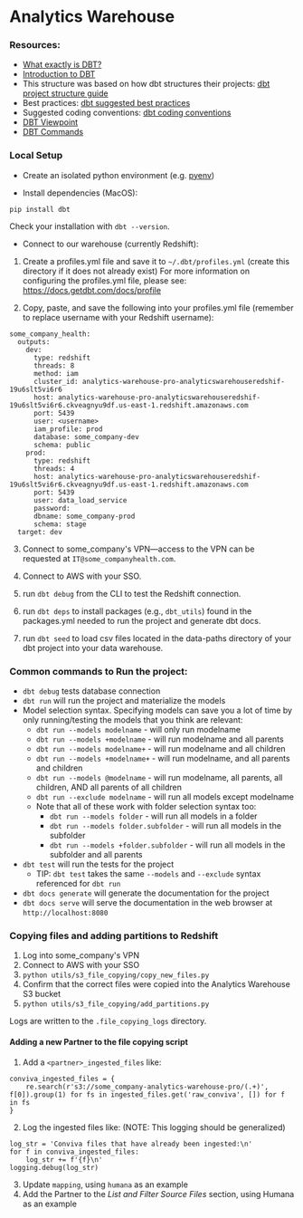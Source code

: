 # Analytics Warehouse

### Resources:

- [What exactly is DBT?](https://blog.getdbt.com/what--exactly--is-dbt-/)
- [Introduction to DBT](https://docs.getdbt.com/docs/introduction/)
- This structure was based on how dbt structures their projects: [dbt project structure guide](https://discourse.getdbt.com/t/how-we-structure-our-dbt-projects/355)
- Best practices: [dbt suggested best practices](https://docs.getdbt.com/docs/guides/best-practices/)
- Suggested coding conventions: [dbt coding conventions](https://github.com/fishtown-analytics/corp/blob/master/dbt_coding_conventions.md)
- [DBT Viewpoint](https://docs.getdbt.com/docs/about/viewpoint/)
- [DBT Commands](https://docs.getdbt.com/reference/dbt-commands/)

### Local Setup
- Create an isolated python environment (e.g. [pyenv](https://some_companyhealth.atlassian.net/wiki/spaces/some_companyHEAL/pages/68649119/Python))

- Install dependencies (MacOS):
```
pip install dbt
```
Check your installation with `dbt --version`.

- Connect to our warehouse (currently Redshift):

1. Create a profiles.yml file and save it to  `~/.dbt/profiles.yml` (create this directory if it does not already exist)
For more information on configuring the profiles.yml file, please see:
https://docs.getdbt.com/docs/profile

2. Copy, paste, and save the following into your profiles.yml file (remember to replace username with your Redshift username):

```
some_company_health:
  outputs:
    dev:
      type: redshift
      threads: 8
      method: iam
      cluster_id: analytics-warehouse-pro-analyticswarehouseredshif-19u6slt5vi6r6
      host: analytics-warehouse-pro-analyticswarehouseredshif-19u6slt5vi6r6.ckveagnyu9df.us-east-1.redshift.amazonaws.com
      port: 5439
      user: <username>
      iam_profile: prod
      database: some_company-dev
      schema: public
    prod:
      type: redshift
      threads: 4
      host: analytics-warehouse-pro-analyticswarehouseredshif-19u6slt5vi6r6.ckveagnyu9df.us-east-1.redshift.amazonaws.com
      port: 5439
      user: data_load_service
      password:
      dbname: some_company-prod
      schema: stage
  target: dev

  ```

  3. Connect to some_company's VPN—access to the VPN can be requested at `IT@some_companyhealth.com`.

  4. Connect to AWS with your SSO.

  5. run `dbt debug` from the CLI to test the Redshift connection.

  6. run `dbt deps` to install packages (e.g., `dbt_utils`) found in the packages.yml needed to run the project and generate dbt docs.

  7. run `dbt seed` to load csv files located in the data-paths directory of your dbt project into your data warehouse.

  ### Common commands to Run the project:

  - `dbt debug` tests database connection
  - `dbt run` will run the project and materialize the models
  - Model selection syntax. Specifying models can save you a lot of time by only running/testing the models that you think are relevant:
    - `dbt run --models modelname` - will only run modelname
    - `dbt run --models +modelname` - will run modelname and all parents
    - `dbt run --models modelname+` - will run modelname and all children
    - `dbt run --models +modelname+` - will run modelname, and all parents and children
    - `dbt run --models @modelname` - will run modelname, all parents, all children, AND all parents of all children
    - `dbt run --exclude modelname` - will run all models except modelname
    - Note that all of these work with folder selection syntax too:
      - `dbt run --models folder` - will run all models in a folder
      - `dbt run --models folder.subfolder` - will run all models in the subfolder
      - `dbt run --models +folder.subfolder` - will run all models in the subfolder and all parents
  - `dbt test` will run the tests for the project
    - TIP: `dbt test` takes the same `--models` and `--exclude` syntax referenced for `dbt run`
  - `dbt docs generate` will generate the documentation for the project
  - `dbt docs serve` will serve the documentation in the web browser at `http://localhost:8080`

### Copying files and adding partitions to Redshift

1. Log into some_company's VPN
2. Connect to AWS with your SSO
3. `python utils/s3_file_copying/copy_new_files.py`
4. Confirm that the correct files were copied into the Analytics Warehouse S3 bucket
5. `python utils/s3_file_copying/add_partitions.py`

Logs are written to the `.file_copying_logs` directory.

#### Adding a new Partner to the file copying script

1. Add a `<partner>_ingested_files` like:
```
conviva_ingested_files = {
    re.search(r's3://some_company-analytics-warehouse-pro/(.+)', f[0]).group(1) for fs in ingested_files.get('raw_conviva', []) for f in fs
}
```
2. Log the ingested files like: (NOTE: This logging should be generalized)
```
log_str = 'Conviva files that have already been ingested:\n'
for f in conviva_ingested_files:
    log_str += f'{f}\n'
logging.debug(log_str)
```
3. Update `mapping`, using `humana` as an example
4. Add the Partner to the *List and Filter Source Files* section, using Humana as an example
